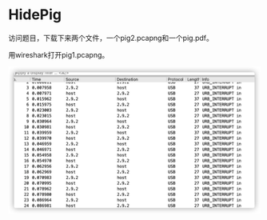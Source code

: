 # HidePig

访问题目，下载下来两个文件，一个pig2.pcapng和一个pig.pdf。

用wireshark打开pig1.pcapng。

![image-20200907183734896](pictures/image-20200907183734896.png)





